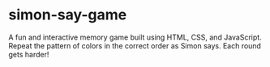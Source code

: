 # simon-say-game
A fun and interactive memory game built using HTML, CSS, and JavaScript. Repeat the pattern of colors in the correct order as Simon says. Each round gets harder!
